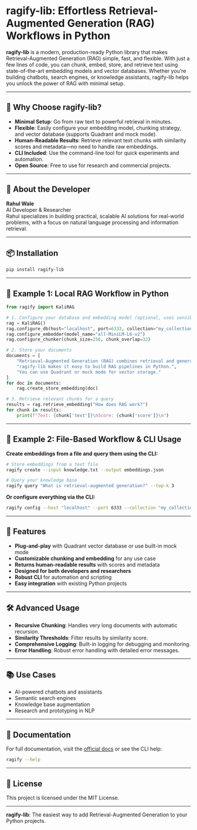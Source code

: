 # ragify-lib: Effortless Retrieval-Augmented Generation (RAG) Workflows in Python

**ragify-lib** is a modern, production-ready Python library that makes Retrieval-Augmented Generation (RAG) simple, fast, and flexible. With just a few lines of code, you can chunk, embed, store, and retrieve text using state-of-the-art embedding models and vector databases. Whether you’re building chatbots, search engines, or knowledge assistants, ragify-lib helps you unlock the power of RAG with minimal setup.

---

## 🚀 Why Choose ragify-lib?

- **Minimal Setup**: Go from raw text to powerful retrieval in minutes.
- **Flexible**: Easily configure your embedding model, chunking strategy, and vector database (supports Quadrant and mock mode).
- **Human-Readable Results**: Retrieve relevant text chunks with similarity scores and metadata—no need to handle raw embeddings.
- **CLI Included**: Use the command-line tool for quick experiments and automation.
- **Open Source**: Free to use for research and commercial projects.

---

## 👤 About the Developer

**Rahul Wale**  
AI Developer & Researcher  
Rahul specializes in building practical, scalable AI solutions for real-world problems, with a focus on natural language processing and information retrieval.

---

## 📦 Installation

```bash
pip install ragify-lib
```

---

## 📝 Example 1: Local RAG Workflow in Python

```python
from ragify import KaliRAG

# 1. Configure your database and embedding model (optional, uses sensible defaults)
rag = KaliRAG()
rag.configure_db(host="localhost", port=6333, collection="my_collection")
rag.configure_embedder(model_name="all-MiniLM-L6-v2")
rag.configure_chunker(chunk_size=256, chunk_overlap=32)

# 2. Store your documents
documents = [
    "Retrieval-Augmented Generation (RAG) combines retrieval and generation for better answers.",
    "ragify-lib makes it easy to build RAG pipelines in Python.",
    "You can use Quadrant or mock mode for vector storage."
]
for doc in documents:
    rag.create_store_embedding(doc)

# 3. Retrieve relevant chunks for a query
results = rag.retrieve_embedding("How does RAG work?")
for chunk in results:
    print(f"Text: {chunk['text']}\nScore: {chunk['score']}\n")
```

---

## 📝 Example 2: File-Based Workflow & CLI Usage

**Create embeddings from a file and query them using the CLI:**

```bash
# Store embeddings from a text file
ragify create --input knowledge.txt --output embeddings.json

# Query your knowledge base
ragify query "What is retrieval-augmented generation?" --top-k 3
```

**Or configure everything via the CLI:**

```bash
ragify config --host "localhost" --port 6333 --collection "my_collection" --model "all-MiniLM-L6-v2" --chunk-size 256 --chunk-overlap 32
```

---

## 🌟 Features

- **Plug-and-play** with Quadrant vector database or use built-in mock mode
- **Customizable chunking and embedding** for any use case
- **Returns human-readable results** with scores and metadata
- **Designed for both developers and researchers**
- **Robust CLI** for automation and scripting
- **Easy integration** with existing Python projects

---

## 🛠️ Advanced Usage

- **Recursive Chunking**: Handles very long documents with automatic recursion.
- **Similarity Thresholds**: Filter results by similarity score.
- **Comprehensive Logging**: Built-in logging for debugging and monitoring.
- **Error Handling**: Robust error handling with detailed error messages.

---

## 📚 Use Cases

- AI-powered chatbots and assistants
- Semantic search engines
- Knowledge base augmentation
- Research and prototyping in NLP

---

## 📖 Documentation

For full documentation, visit the [official docs](https://ragify.readthedocs.io/) or see the CLI help:

```bash
ragify --help
```

---

## 📄 License

This project is licensed under the MIT License.

---

**ragify-lib**: The easiest way to add Retrieval-Augmented Generation to your Python projects. 